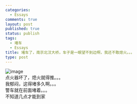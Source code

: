 ```yaml
--- 
categories: 
  - Essays
comments: true
layout: post
published: true
status: publish
tags: 
  - 堵车
  - Essays
title: 堵车了，南京北汊大桥，车子是一眼望不到边啊，我还不敢熄火。。。
type: post
---
```

<img style="display:block;margin-right:auto;margin-left:auto;" alt="image" src="/images/uploads/2011/02/wpid-IMAG0353.jpg">点火器坏了，熄火就得推。。。<br>
我郁闷，这得堵多久啊。。。<br>
警车就在前面堵着。。。<br>
不知道几点才能到家
